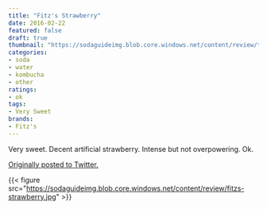 ```yaml
---
title: "Fitz's Strawberry"
date: 2016-02-22
featured: false
draft: true
thumbnail: "https://sodaguideimg.blob.core.windows.net/content/review/thumbs/fitzs-strawberry.jpg"
categories:
- soda
- water
- kombucha
- other
ratings:
- ok
tags:
- Very Sweet
brands:
- Fitz's
---
```


Very sweet. Decent artificial strawberry. Intense but not overpowering. Ok.

[Originally posted to Twitter.](https://twitter.com/Cavorter/status/701803727506702336)

{{< figure src="https://sodaguideimg.blob.core.windows.net/content/review/fitzs-strawberry.jpg" >}}

